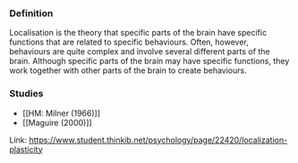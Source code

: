 ### Definition 
Localisation is the theory that specific parts of the brain have specific functions that are related to specific behaviours. Often, however, behaviours are quite complex and involve several different parts of the brain. Although specific parts of the brain may have specific functions, they work together with other parts of the brain to create behaviours.

### Studies
- [[HM: Milner (1966)]]
- [[Maguire (2000)]]

Link: https://www.student.thinkib.net/psychology/page/22420/localization-plasticity